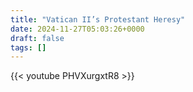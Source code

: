 ```yaml
---
title: "Vatican II’s Protestant Heresy"
date: 2024-11-27T05:03:26+0000
draft: false
tags: []
---
```


{{< youtube PHVXurgxtR8 >}}
